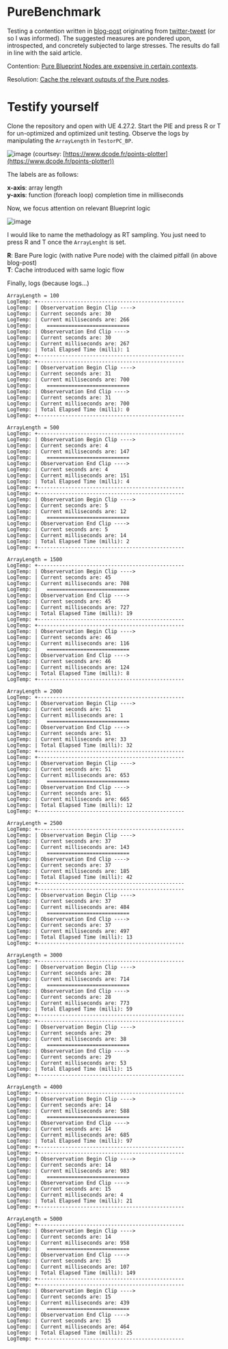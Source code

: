 # PureBenchmark
Testing a contention written in [blog-post](https://celdevs.com/2021/09/14/unreal-engine-and-the-hidden-pitfalls-of-blueprints/) originating from [twitter-tweet](https://twitter.com/MilkyEngineer/status/1438019463605932036) (or so I was informed). The suggested measures are pondered upon,
introspected, and concretely subjected to large stresses. The results do fall in line with the said article.

Contention: <ins>[Pure](https://docs.unrealengine.com/4.27/en-US/ProgrammingAndScripting/Blueprints/UserGuide/Functions/#purevs.impure) Blueprint Nodes are expensive in certain contexts</ins>.

Resolution: <ins>Cache the relevant outputs of the Pure nodes</ins>.


# Testify yourself
Clone the repository and open with UE 4.27.2. Start the PIE and press R or T for un-optimized and optimized unit testing. Observe the logs by manipulating the ``ArrayLength``
in ``TestorPC_BP``.

![image](https://user-images.githubusercontent.com/2173654/164894742-bb9b8d32-ea57-443a-a55b-a913f6e6d6f2.png)
(courtsey: [https://www.dcode.fr/points-plotter](https://www.dcode.fr/points-plotter))

The labels are as follows:

**x-axis**: array length <br>
**y-axis**: function (foreach loop) completion time in milliseconds


Now, we focus attention on relevant Blueprint logic

![image](https://user-images.githubusercontent.com/2173654/164894970-d3bc2228-6050-47d1-a48a-737bc4c615bd.png)

I would like to name the methadology as RT sampling. You just need to press R and T once the ``ArrayLenght`` is set.

**R**: Bare Pure logic (with native Pure node) with the claimed pitfall (in above blog-post)<br>
**T**: Cache introduced with same logic flow

Finally, logs (because logs...)
```
ArrayLength = 100
LogTemp: +------------------------------------------------
LogTemp: | Observervation Begin Clip ----> 
LogTemp: | Current seconds are: 30
LogTemp: | Current milliseconds are: 266
LogTemp: |   ===========================  
LogTemp: | Observervation End Clip ----> 
LogTemp: | Current seconds are: 30
LogTemp: | Current milliseconds are: 267
LogTemp: | Total Elapsed Time (milli): 1
LogTemp: +------------------------------------------------
LogTemp: +------------------------------------------------
LogTemp: | Observervation Begin Clip ----> 
LogTemp: | Current seconds are: 31
LogTemp: | Current milliseconds are: 700
LogTemp: |   ===========================  
LogTemp: | Observervation End Clip ----> 
LogTemp: | Current seconds are: 31
LogTemp: | Current milliseconds are: 700
LogTemp: | Total Elapsed Time (milli): 0
LogTemp: +------------------------------------------------

ArrayLength = 500
LogTemp: +------------------------------------------------
LogTemp: | Observervation Begin Clip ----> 
LogTemp: | Current seconds are: 4
LogTemp: | Current milliseconds are: 147
LogTemp: |   ===========================  
LogTemp: | Observervation End Clip ----> 
LogTemp: | Current seconds are: 4
LogTemp: | Current milliseconds are: 151
LogTemp: | Total Elapsed Time (milli): 4
LogTemp: +------------------------------------------------
LogTemp: +------------------------------------------------
LogTemp: | Observervation Begin Clip ----> 
LogTemp: | Current seconds are: 5
LogTemp: | Current milliseconds are: 12
LogTemp: |   ===========================  
LogTemp: | Observervation End Clip ----> 
LogTemp: | Current seconds are: 5
LogTemp: | Current milliseconds are: 14
LogTemp: | Total Elapsed Time (milli): 2
LogTemp: +------------------------------------------------

ArrayLength = 1500
LogTemp: +------------------------------------------------
LogTemp: | Observervation Begin Clip ----> 
LogTemp: | Current seconds are: 45
LogTemp: | Current milliseconds are: 708
LogTemp: |   ===========================  
LogTemp: | Observervation End Clip ----> 
LogTemp: | Current seconds are: 45
LogTemp: | Current milliseconds are: 727
LogTemp: | Total Elapsed Time (milli): 19
LogTemp: +------------------------------------------------
LogTemp: +------------------------------------------------
LogTemp: | Observervation Begin Clip ----> 
LogTemp: | Current seconds are: 46
LogTemp: | Current milliseconds are: 116
LogTemp: |   ===========================  
LogTemp: | Observervation End Clip ----> 
LogTemp: | Current seconds are: 46
LogTemp: | Current milliseconds are: 124
LogTemp: | Total Elapsed Time (milli): 8
LogTemp: +------------------------------------------------

ArrayLength = 2000
LogTemp: +------------------------------------------------
LogTemp: | Observervation Begin Clip ----> 
LogTemp: | Current seconds are: 51
LogTemp: | Current milliseconds are: 1
LogTemp: |   ===========================  
LogTemp: | Observervation End Clip ----> 
LogTemp: | Current seconds are: 51
LogTemp: | Current milliseconds are: 33
LogTemp: | Total Elapsed Time (milli): 32
LogTemp: +------------------------------------------------
LogTemp: +------------------------------------------------
LogTemp: | Observervation Begin Clip ----> 
LogTemp: | Current seconds are: 51
LogTemp: | Current milliseconds are: 653
LogTemp: |   ===========================  
LogTemp: | Observervation End Clip ----> 
LogTemp: | Current seconds are: 51
LogTemp: | Current milliseconds are: 665
LogTemp: | Total Elapsed Time (milli): 12
LogTemp: +------------------------------------------------

ArrayLength = 2500
LogTemp: +------------------------------------------------
LogTemp: | Observervation Begin Clip ----> 
LogTemp: | Current seconds are: 37
LogTemp: | Current milliseconds are: 143
LogTemp: |   ===========================  
LogTemp: | Observervation End Clip ----> 
LogTemp: | Current seconds are: 37
LogTemp: | Current milliseconds are: 185
LogTemp: | Total Elapsed Time (milli): 42
LogTemp: +------------------------------------------------
LogTemp: +------------------------------------------------
LogTemp: | Observervation Begin Clip ----> 
LogTemp: | Current seconds are: 37
LogTemp: | Current milliseconds are: 484
LogTemp: |   ===========================  
LogTemp: | Observervation End Clip ----> 
LogTemp: | Current seconds are: 37
LogTemp: | Current milliseconds are: 497
LogTemp: | Total Elapsed Time (milli): 13
LogTemp: +------------------------------------------------

ArrayLength = 3000
LogTemp: +------------------------------------------------
LogTemp: | Observervation Begin Clip ----> 
LogTemp: | Current seconds are: 28
LogTemp: | Current milliseconds are: 714
LogTemp: |   ===========================  
LogTemp: | Observervation End Clip ----> 
LogTemp: | Current seconds are: 28
LogTemp: | Current milliseconds are: 773
LogTemp: | Total Elapsed Time (milli): 59
LogTemp: +------------------------------------------------
LogTemp: +------------------------------------------------
LogTemp: | Observervation Begin Clip ----> 
LogTemp: | Current seconds are: 29
LogTemp: | Current milliseconds are: 38
LogTemp: |   ===========================  
LogTemp: | Observervation End Clip ----> 
LogTemp: | Current seconds are: 29
LogTemp: | Current milliseconds are: 53
LogTemp: | Total Elapsed Time (milli): 15
LogTemp: +------------------------------------------------

ArrayLength = 4000
LogTemp: +------------------------------------------------
LogTemp: | Observervation Begin Clip ----> 
LogTemp: | Current seconds are: 14
LogTemp: | Current milliseconds are: 588
LogTemp: |   ===========================  
LogTemp: | Observervation End Clip ----> 
LogTemp: | Current seconds are: 14
LogTemp: | Current milliseconds are: 685
LogTemp: | Total Elapsed Time (milli): 97
LogTemp: +------------------------------------------------
LogTemp: +------------------------------------------------
LogTemp: | Observervation Begin Clip ----> 
LogTemp: | Current seconds are: 14
LogTemp: | Current milliseconds are: 983
LogTemp: |   ===========================  
LogTemp: | Observervation End Clip ----> 
LogTemp: | Current seconds are: 15
LogTemp: | Current milliseconds are: 4
LogTemp: | Total Elapsed Time (milli): 21
LogTemp: +------------------------------------------------

ArrayLength = 5000
LogTemp: +------------------------------------------------
LogTemp: | Observervation Begin Clip ----> 
LogTemp: | Current seconds are: 14
LogTemp: | Current milliseconds are: 958
LogTemp: |   ===========================  
LogTemp: | Observervation End Clip ----> 
LogTemp: | Current seconds are: 15
LogTemp: | Current milliseconds are: 107
LogTemp: | Total Elapsed Time (milli): 149
LogTemp: +------------------------------------------------
LogTemp: +------------------------------------------------
LogTemp: | Observervation Begin Clip ----> 
LogTemp: | Current seconds are: 15
LogTemp: | Current milliseconds are: 439
LogTemp: |   ===========================  
LogTemp: | Observervation End Clip ----> 
LogTemp: | Current seconds are: 15
LogTemp: | Current milliseconds are: 464
LogTemp: | Total Elapsed Time (milli): 25
LogTemp: +------------------------------------------------
```
